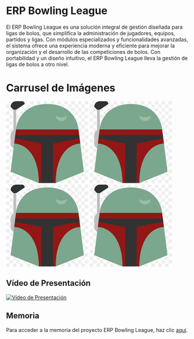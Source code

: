 # ERP Bowling League
El ERP Bowling League es una solución integral de gestión diseñada para ligas de bolos, que simplifica la administración de jugadores, equipos, partidos y ligas. Con módulos especializados y funcionalidades avanzadas, el sistema ofrece una experiencia moderna y eficiente para mejorar la organización y el desarrollo de las competiciones de bolos. Con portabilidad y un diseño intuitivo, el ERP Bowling League lleva la gestión de ligas de bolos a otro nivel.

# Carrusel de Imágenes
<div class="carousel-container">
    <div class="carousel-slide">
        <img src="https://github.com/PolNie/ERP-Bowling-League-Management/blob/main/img/boba%20fett.png" alt="Image 1">
        <img src="https://github.com/PolNie/ERP-Bowling-League-Management/blob/main/img/boba%20fett.png" alt="Image 2">
        <img src="https://github.com/PolNie/ERP-Bowling-League-Management/blob/main/img/boba%20fett.png" alt="Image 3">
        <img src="https://github.com/PolNie/ERP-Bowling-League-Management/blob/main/img/boba%20fett.png" alt="Image 4">
    </div>
</div>
<link rel="stylesheet" href="src/styles.css">

## Vídeo de Presentación
<!-- Inserta aquí el vídeo de presentación del ERP Bowling League -->
[![Vídeo de Presentación](https://i.ytimg.com/vi/VPRjCeoBqrI/hq720.jpg?sqp=-oaymwEcCNAFEJQDSFXyq4qpAw4IARUAAIhCGAFwAcABBg==&rs=AOn4CLC66mngvsgydVq4HM_MITPRXedOQw)](https://www.youtube.com/watch?v=VPRjCeoBqrI&pp=ygURc2t5IGZ1bGwgb2Ygc3RhcnM%3D)

## Memoria
Para acceder a la memoria del proyecto ERP Bowling League, haz clic [aquí](https://docs.google.com/document/d/1yi0YyKdvMQGsrdw_vcsXQHrbpXQbtf0QVj99rGNSWU0).

